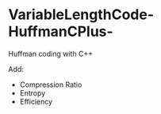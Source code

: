 # VariableLengthCode-HuffmanCPlus-

Huffman coding with C++

Add:

- Compression Ratio
- Entropy
- Efficiency
